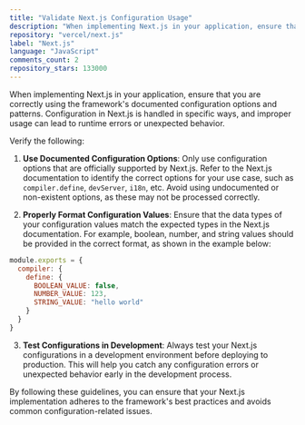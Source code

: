 ```yaml
---
title: "Validate Next.js Configuration Usage"
description: "When implementing Next.js in your application, ensure that you are correctly using the framework's documented configuration options and patterns. Configuration in Next.js is handled in specific ways, and improper usage can lead to runtime errors or unexpected behavior."
repository: "vercel/next.js"
label: "Next.js"
language: "JavaScript"
comments_count: 2
repository_stars: 133000
---
```


When implementing Next.js in your application, ensure that you are correctly using the framework's documented configuration options and patterns. Configuration in Next.js is handled in specific ways, and improper usage can lead to runtime errors or unexpected behavior.

Verify the following:

1. **Use Documented Configuration Options**: Only use configuration options that are officially supported by Next.js. Refer to the Next.js documentation to identify the correct options for your use case, such as `compiler.define`, `devServer`, `i18n`, etc. Avoid using undocumented or non-existent options, as these may not be processed correctly.

2. **Properly Format Configuration Values**: Ensure that the data types of your configuration values match the expected types in the Next.js documentation. For example, boolean, number, and string values should be provided in the correct format, as shown in the example below:

```js filename="next.config.js"
module.exports = {
  compiler: {
    define: {
      BOOLEAN_VALUE: false,
      NUMBER_VALUE: 123,
      STRING_VALUE: "hello world"
    }
  }
}
```

3. **Test Configurations in Development**: Always test your Next.js configurations in a development environment before deploying to production. This will help you catch any configuration errors or unexpected behavior early in the development process.

By following these guidelines, you can ensure that your Next.js implementation adheres to the framework's best practices and avoids common configuration-related issues.